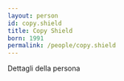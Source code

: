 ```yaml
---
layout: person
id: copy.shield
title: Copy Shield
born: 1991
permalink: /people/copy.shield
---
```


Dettagli della persona 